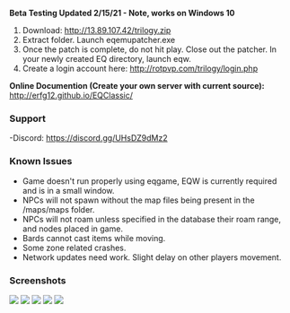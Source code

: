 
**Beta Testing Updated 2/15/21 - Note, works on Windows 10**

1. Download: http://13.89.107.42/trilogy.zip
2. Extract folder. Launch eqemupatcher.exe
3. Once the patch is complete, do not hit play. Close out the patcher. In your newly created EQ directory, launch eqw.
4. Create a login account here: http://rotpvp.com/trilogy/login.php

**Online Documention (Create your own server with current source):** http://erfg12.github.io/EQClassic/

### Support

-Discord: https://discord.gg/UHsDZ9dMz2

### Known Issues

- Game doesn't run properly using eqgame, EQW is currently required and is in a small window.
- NPCs will not spawn without the map files being present in the /maps/maps folder.
- NPCs will not roam unless specified in the database their roam range, and nodes placed in game.
- Bards cannot cast items while moving.
- Some zone related crashes.
- Network updates need work. Slight delay on other players movement.

### Screenshots

![](http://rotpvp.com/trilogy/trilogy2.png)
![](http://rotpvp.com/trilogy/trilogy3.png)
![](http://rotpvp.com/trilogy/trilogy4.png)
![](http://rotpvp.com/trilogy/trilogy5.png)
![](http://rotpvp.com/trilogy/trilogy6.png)
